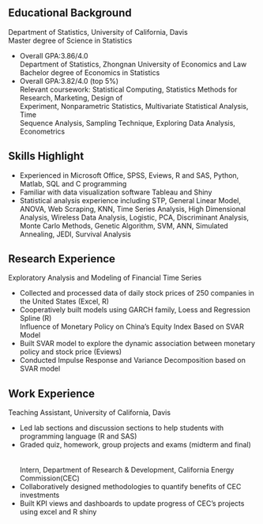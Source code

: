 
## Educational Background
Department of Statistics, University of California, Davis                                         
Master degree of Science in Statistics                          
- Overall GPA:3.86/4.0       
Department of Statistics, Zhongnan University of Economics and Law                                                                                             
Bachelor degree of Economics in Statistics                                                                   
-	Overall GPA:3.82/4.0 (top 5%)                                                 
Relevant coursework: Statistical Computing, Statistics Methods for Research, Marketing, Design of  
                   Experiment, Nonparametric Statistics, Multivariate Statistical Analysis, Time   
                   Sequence Analysis, Sampling Technique, Exploring Data Analysis, Econometrics             
## Skills Highlight
- Experienced in Microsoft Office, SPSS, Eviews, R and SAS, Python, Matlab, SQL and C programming
- Familiar with data visualization software Tableau and Shiny
- Statistical analysis experience including STP, General Linear Model, ANOVA, Web Scraping, KNN, Time Series Analysis, High Dimensional Analysis, Wireless Data Analysis, Logistic, PCA, Discriminant Analysis, Monte Carlo Methods, Genetic Algorithm, SVM, ANN, Simulated Annealing, JEDI, Survival Analysis                 
## Research Experience
Exploratory Analysis and Modeling of Financial Time Series                     
-	Collected and processed data of daily stock prices of 250 companies in the United States (Excel, R) 
-	Cooperatively built models using GARCH family, Loess and Regression Spline (R)         
Influence of Monetary Policy on China’s Equity Index Based on SVAR Model        
- Built SVAR model to explore the dynamic association between monetary policy and stock price (Eviews)
- Conducted Impulse Response and Variance Decomposition based on SVAR model     
## Work Experience 
Teaching Assistant, University of California, Davis                                 
-	Led lab sections and discussion sections to help students with programming language (R and SAS) 
-	Graded quiz, homework, group projects and exams (midterm and final)    
<br><br/>
Intern, Department of Research & Development, California Energy Commission(CEC)     
-	Collaboratively designed methodologies to quantify benefits of CEC investments 
-	Built KPI views and dashboards to update progress of CEC’s projects using excel and R shiny
